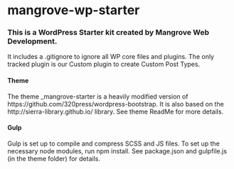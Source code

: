 # mangrove-wp-starter

<h3>This is a WordPress Starter kit created by Mangrove Web Development.  </h3>

It includes a .gitignore to ignore all WP core files and plugins.  The only tracked plugin is our Custom plugin to create Custom Post Types.

<h4>Theme</h4>
The theme _mangrove-starter is a heavily modified version of https://github.com/320press/wordpress-bootstrap.  It is also based on the http://sierra-library.github.io/ library. See theme ReadMe for more details.

<h4>Gulp</h4>
Gulp is set up to compile and compress SCSS and JS files.  To set up the necessary node modules, run npm install.  See package.json and gulpfile.js (in the theme folder) for details.




